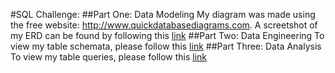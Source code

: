 #SQL Challenge:
##Part One: Data Modeling
My diagram was made using the free website: http://www.quickdatabasediagrams.com.
A screetshot of my ERD can be found by following this [link](https://github.com/bslone1/sql-challenge/blob/main/Instructions/employeeSQL/ERD_screenshot.png)
##Part Two: Data Engineering
To view my table schemata, please follow this [link](https://github.com/bslone1/sql-challenge/blob/main/Instructions/employeeSQL/sqlChallenge_tables_schema.sql)
##Part Three: Data Analysis
To view my table queries, please follow this [link](https://github.com/bslone1/sql-challenge/blob/main/Instructions/employeeSQL/sqlChallenge_queries.sql)
